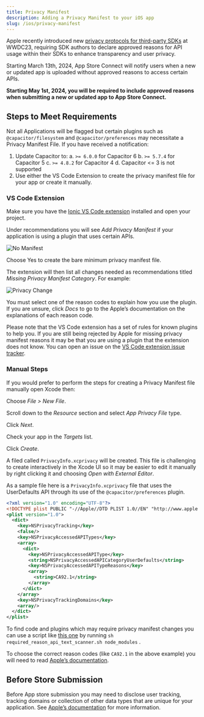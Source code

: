 ```yaml
---
title: Privacy Manifest
description: Adding a Privacy Manifest to your iOS app
slug: /ios/privacy-manifest
---
```


Apple recently introduced new [privacy protocols for third-party SDKs](https://developer.apple.com/news/?id=3d8a9yyh) at WWDC23, requiring SDK authors to declare approved reasons for API usage within their SDKs to enhance transparency and user privacy.

Starting March 13th, 2024, App Store Connect will notify users when a new or updated app is uploaded without approved reasons to access certain APIs.

**Starting May 1st, 2024, you will be required to include approved reasons when submitting a new or updated app to App Store Connect.**

## Steps to Meet Requirements

Not all Applications will be flagged but certain plugins such as `@capacitor/filesystem` and `@capacitor/preferences` may necessitate a Privacy Manifest File. If you have received a notification:

1. Update Capacitor to:
a. `>= 6.0.0` for Capacitor 6
b. `>= 5.7.4` for Capacitor 5
c. `>= 4.8.2` for Capacitor 4
d. Capacitor <= 3 is not supported
2. Use either the VS Code Extension to create the privacy manifest file for your app or create it manually.

### VS Code Extension

Make sure you have the [Ionic VS Code extension](https://ionic.link/vscode) installed and open your project.

Under recommendations you will see *Add Privacy Manifest* if your application is using a plugin that uses certain APIs.

![No Manifest](/img/v4/docs/ios/no-manifest.png)

Choose Yes to create the bare minimum privacy manifest file.

The extension will then list all changes needed as recommendations titled *Missing Privacy Manifest Category*. For example:

![Privacy Change](/img/v4/docs/ios/privacy-change.png)

You must select one of the reason codes to explain how you use the plugin. If you are unsure, click *Docs* to go to the Apple’s documentation on the explanations of each reason code.

Please note that the VS Code extension has a set of rules for known plugins to help you. If you are still being rejected by Apple for missing privacy manifest reasons it may be that you are using a plugin that the extension does not know. You can open an issue on the [VS Code extension issue tracker](https://github.com/ionic-team/vscode-ionic/issues).

### Manual Steps

If you would prefer to perform the steps for creating a Privacy Manifest file manually open Xcode then:

Choose *File > New File*.

Scroll down to the *Resource* section and select *App Privacy File* type.

Click *Next*.

Check your app in the *Targets* list.

Click *Create*.

A filed called `PrivacyInfo.xcprivacy` will be created. This file is challenging to create interactively in the Xcode UI so it may be easier to edit it manually by right clicking it and choosing *Open with External Editor*.

As a sample file here is a `PrivacyInfo.xcprivacy` file that uses the UserDefaults API through its use of the `@capacitor/preferences` plugin.

```xml
<?xml version="1.0" encoding="UTF-8"?>
<!DOCTYPE plist PUBLIC "-//Apple//DTD PLIST 1.0//EN" "http://www.apple.com/DTDs/PropertyList-1.0.dtd">
<plist version="1.0">
  <dict>
    <key>NSPrivacyTracking</key>
    <false/>
    <key>NSPrivacyAccessedAPITypes</key>
    <array>
      <dict>
        <key>NSPrivacyAccessedAPIType</key>
        <string>NSPrivacyAccessedAPICategoryUserDefaults</string>
        <key>NSPrivacyAccessedAPITypeReasons</key>
        <array>
          <string>CA92.1</string>
        </array>
      </dict>
    </array>
    <key>NSPrivacyTrackingDomains</key>
    <array/>
  </dict>
</plist>
```

To find code and plugins which may require privacy manifest changes you can use a script like [this one](https://github.com/Wooder/ios_17_required_reason_api_scanner) by running `sh required_reason_api_text_scanner.sh node_modules` .

To choose the correct reason codes (like `CA92.1` in the above example) you will need to read [Apple’s documentation](https://developer.apple.com/documentation/bundleresources/privacy_manifest_files/describing_use_of_required_reason_api).

## Before Store Submission

Before App store submission you may need to disclose user tracking, tracking domains or collection of other data types that are unique for your application. See [Apple’s documentation](https://developer.apple.com/documentation/bundleresources/privacy_manifest_files) for more information.
